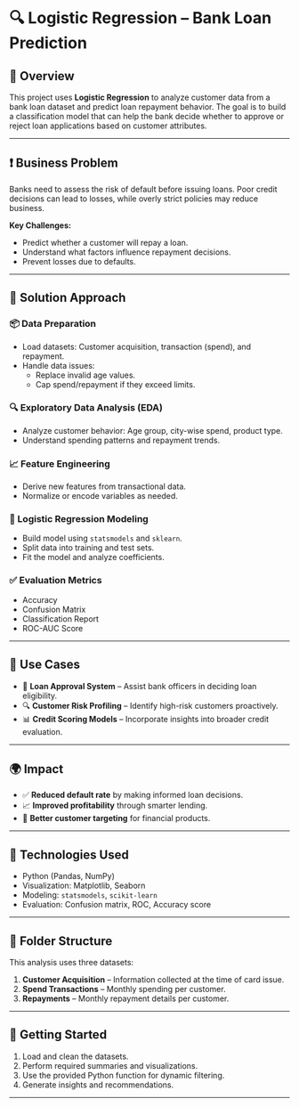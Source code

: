 # 🔍 Logistic Regression – Bank Loan Prediction

## 📘 Overview

This project uses **Logistic Regression** to analyze customer data from a bank loan dataset and predict loan repayment behavior. The goal is to build a classification model that can help the bank decide whether to approve or reject loan applications based on customer attributes.

---

## ❗ Business Problem

Banks need to assess the risk of default before issuing loans. Poor credit decisions can lead to losses, while overly strict policies may reduce business.

**Key Challenges:**
- Predict whether a customer will repay a loan.
- Understand what factors influence repayment decisions.
- Prevent losses due to defaults.

---

## 🧰 Solution Approach

### 📦 Data Preparation
- Load datasets: Customer acquisition, transaction (spend), and repayment.
- Handle data issues:
  - Replace invalid age values.
  - Cap spend/repayment if they exceed limits.

### 🔍 Exploratory Data Analysis (EDA)
- Analyze customer behavior: Age group, city-wise spend, product type.
- Understand spending patterns and repayment trends.

### 📈 Feature Engineering
- Derive new features from transactional data.
- Normalize or encode variables as needed.

### 🧠 Logistic Regression Modeling
- Build model using `statsmodels` and `sklearn`.
- Split data into training and test sets.
- Fit the model and analyze coefficients.

### ✅ Evaluation Metrics
- Accuracy
- Confusion Matrix
- Classification Report
- ROC-AUC Score

---

## 💼 Use Cases

- 🏦 **Loan Approval System** – Assist bank officers in deciding loan eligibility.
- 🔍 **Customer Risk Profiling** – Identify high-risk customers proactively.
- 📊 **Credit Scoring Models** – Incorporate insights into broader credit evaluation.

---

## 🌍 Impact

- ✅ **Reduced default rate** by making informed loan decisions.
- 📈 **Improved profitability** through smarter lending.
- 👥 **Better customer targeting** for financial products.

---

## 🧪 Technologies Used

- Python (Pandas, NumPy)
- Visualization: Matplotlib, Seaborn
- Modeling: `statsmodels`, `scikit-learn`
- Evaluation: Confusion matrix, ROC, Accuracy score

---

## 📁 Folder Structure

This analysis uses three datasets:

1. **Customer Acquisition** – Information collected at the time of card issue.
2. **Spend Transactions** – Monthly spending per customer.
3. **Repayments** – Monthly repayment details per customer.

---

## 📌 Getting Started

1. Load and clean the datasets.
2. Perform required summaries and visualizations.
3. Use the provided Python function for dynamic filtering.
4. Generate insights and recommendations.

---

